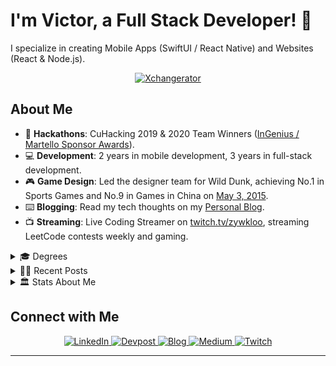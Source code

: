 # I'm Victor, a Full Stack Developer! 👋

I specialize in creating Mobile Apps (SwiftUI / React Native) and Websites (React & Node.js).

<p align="center">
  <a href="https://github.com/ZZZ-RecSys/ZZZ-MovieSearch-Client">
    <img src="https://github.com/ZZZ-RecSys/ZZZ-MovieSearch-Client/assets/18610590/211c3c31-7c9e-47b9-81ef-5210c4f1ed73" alt="Xchangerator" />
  </a>
</p>

## About Me

- 🌱 **Hackathons**: CuHacking 2019 & 2020 Team Winners ([InGenius / Martello Sponsor Awards](https://devpost.com/zywkloo)).
- 💻 **Development**: 2 years in mobile development, 3 years in full-stack development.
- 🎮 **Game Design**: Led the designer team for Wild Dunk, achieving No.1 in Sports Games and No.9 in Games in China on [May 3, 2015](https://www.linkedin.com/in/yiweiz315/overlay/experience/793181145/multiple-media-viewer/?profileId=ACoAAAiuV8IBlPS-3MR67sLJM3hfVdSAEgwG3ZY&treasuryMediaId=1605155219338).
- ⌨️ **Blogging**: Read my tech thoughts on my [Personal Blog](https://zywkloo.github.io/).
- 📺 **Streaming**: Live Coding Streamer on [twitch.tv/zywkloo](https://www.twitch.tv/zywkloo), streaming LeetCode contests weekly and gaming.

<details>
  <summary>🎓 Degrees</summary>
  
  - 📖 Master of Data Science, UBC, Vancouver, Canada
  - 🍁 B.Sc. in Computer Science, Carleton University, Ottawa, Canada
  - 🏙️ B.Eng. in Urban Planning, Peking University, Beijing, China
  - 🥇 Carleton University Medal in Computer Science, 2020 Fall
</details>

<details>
  <summary>✍🏻 Recent Posts</summary>
  
  - 🏙️ [Choosing the Right JavaScript Data Visualization Framework: Insights and Comparisons](https://zywkloo.medium.com/choosing-the-right-javascript-data-visualization-framework-insights-and-comparisons-6325b8d66969)
  - ⚛️ [3 Lessons Taught w/ React-Part 1:State Updates](https://zywkloo.medium.com/lessons-learned-to-improve-react-performance-b722c9b992e6)
  - ⚛️ [React-Native-Meteor: FB/Google Login & OAuth](https://zywkloo.github.io/React-Native-Meteor-SocialLogin/)
  - 🎲 [Board Game A.I.: from Deep Blue to Alpha Go](https://zywkloo.medium.com/board-game-a-i-from-deep-blue-to-alpha-go-4dffb5276064)
</details>

<details>
  <summary> 🏛️ Stats About Me </summary>

<p align="center">
  <img src="https://github-readme-stats.vercel.app/api?username=zywkloo&show_icons=true&count_private=true&include_all_commits=true&line_height=21" alt="Yw's Github Stats" />
  <img src="https://github-profile-trophy.vercel.app/?username=zywkloo&column=7" alt="Yiwei's Github Trophy" />
</p>
</details>

## Connect with Me

<p align="center">
  <!-- LinkedIn -->
  <a href="https://www.linkedin.com/in/yiwei-zhang-4aa93840/">
    <img alt="LinkedIn" src="https://img.shields.io/badge/LinkedIn-%230077B5.svg?&style=for-the-badge&logo=linkedin&logoColor=white" />
  </a>
  <!-- Devpost -->
  <a href="https://devpost.com/zywkloo">
    <img alt="Devpost" src="https://img.shields.io/badge/Devpost-%230176BE.svg?&style=for-the-badge&logo=devpost&logoColor=white" />
  </a>
  <!-- Personal Blog -->
  <a href="https://zywkloo.github.io/">
    <img alt="Blog" src="https://img.shields.io/badge/Blog-%2333CCCC.svg?&style=for-the-badge&logo=wordpress&logoColor=white" />
  </a>
  <!-- Medium -->
  <a href="https://zywkloo.medium.com/">
    <img alt="Medium" src="https://img.shields.io/badge/Medium-%23000000.svg?&style=for-the-badge&logo=medium&logoColor=white"/>
  </a>
    <!-- Twitch -->
  <a href="https://www.twitch.tv/zywkloo">
    <img alt="Twitch" src="https://img.shields.io/badge/Twitch-%239146FF.svg?&style=for-the-badge&logo=twitch&logoColor=white"/>
  </a>
</p>
<hr>
